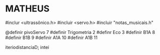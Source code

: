 # MATHEUS
#inclur <ultrassônico.h>
#incluir <servo.h>
#incluir "notas_musicais.h"

@definir pivoServo 7
#definir Trigometria 2
#definr Eco 3
#definir B1A 8
#definir B1B 9
#definir A1A 10 
#definir A1B 11

iteriodistanciaD;
intei
